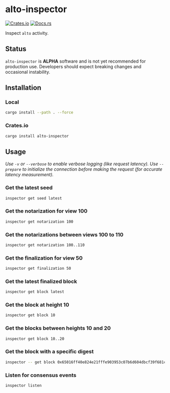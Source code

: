 # alto-inspector

[![Crates.io](https://img.shields.io/crates/v/alto-inspector.svg)](https://crates.io/crates/alto-inspector)
[![Docs.rs](https://docs.rs/alto-inspector/badge.svg)](https://docs.rs/alto-inspector)

Inspect `alto` activity.

## Status

`alto-inspector` is **ALPHA** software and is not yet recommended for production use. Developers should expect breaking changes and occasional instability.

## Installation

### Local

```bash
cargo install --path . --force
```

### Crates.io

```bash
cargo install alto-inspector
```

## Usage

_Use `-v` or `--verbose` to enable verbose logging (like request latency). Use `--prepare` to initialize the connection before making the request (for accurate latency measurement)._

### Get the latest seed

```bash
inspector get seed latest
```

### Get the notarization for view 100

```bash
inspector get notarization 100
```

### Get the notarizations between views 100 to 110

```bash
inspector get notarization 100..110
```

### Get the finalization for view 50

```bash
inspector get finalization 50
```

### Get the latest finalized block

```bash
inspector get block latest
```

### Get the block at height 10

```bash
inspector get block 10
```

### Get the blocks between heights 10 and 20

```bash
inspector get block 10..20
```

### Get the block with a specific digest

```bash
inspector -- get block 0x65016ff40e824e21fffe903953c07b6d604dbcf39f681c62e7b3ed57ab1d1994
```

### Listen for consensus events

```bash
inspector listen
```